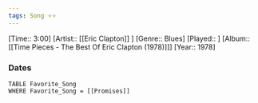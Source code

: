 ```yaml
---
tags: Song ⭐⭐ 
---
```

[Time:: 3:00]
[Artist:: [[Eric Clapton]] ]
[Genre:: Blues]
[Played:: ]
[Album:: [[Time Pieces - The Best Of Eric Clapton (1978)]]]
[Year:: 1978]
### Dates
````dataview
TABLE Favorite_Song
WHERE Favorite_Song = [[Promises]]
````